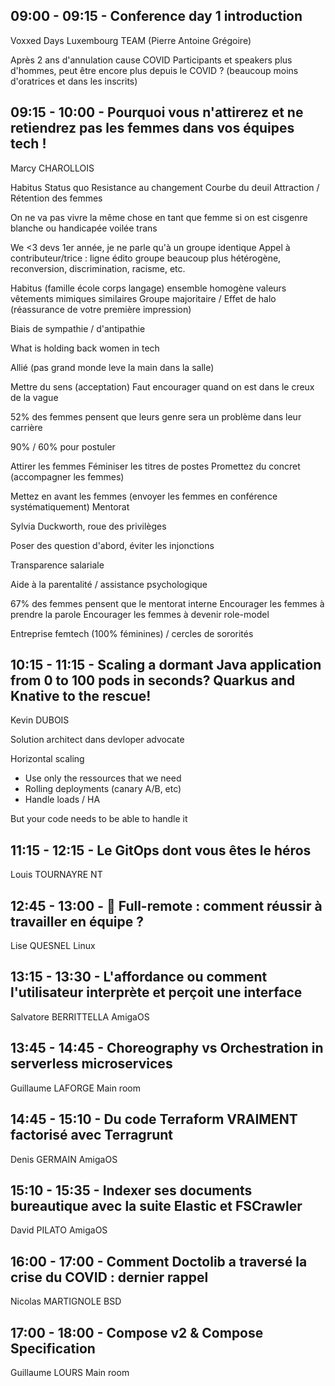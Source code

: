 ## 09:00 - 09:15 - Conference day 1 introduction

Voxxed Days Luxembourg TEAM (Pierre Antoine Grégoire)

Après 2 ans d'annulation cause COVID
Participants et speakers plus d'hommes, peut être encore plus depuis le COVID ? (beaucoup moins d'oratrices et dans les inscrits)

## 09:15 - 10:00 - Pourquoi vous n'attirerez et ne retiendrez pas les femmes dans vos équipes tech !

Marcy CHAROLLOIS

Habitus
Status quo
Resistance au changement
Courbe du deuil
Attraction / Rétention des femmes

On ne va pas vivre la même chose en tant que femme si on est cisgenre blanche ou handicapée voilée trans

We <3 devs
1er année, je ne parle qu'à un groupe identique
Appel à contributeur/trice : ligne édito groupe beaucoup plus hétérogène, reconversion, discrimination, racisme, etc.

Habitus (famille école corps langage) ensemble homogène valeurs vêtements mimiques similaires
Groupe majoritaire / Effet de halo (réassurance de votre première impression)

Biais de sympathie / d'antipathie

What is holding back women in tech

Allié (pas grand monde leve la main dans la salle)

Mettre du sens (acceptation)
Faut encourager quand on est dans le creux de la vague

52% des femmes pensent que leurs genre sera un problème dans leur carrière

90% / 60% pour postuler

Attirer les femmes
Féminiser les titres de postes 
Promettez du concret (accompagner les femmes)

Mettez en avant les femmes (envoyer les femmes en conférence systématiquement)
Mentorat

Sylvia Duckworth, roue des privilèges

Poser des question d'abord, éviter les injonctions

Transparence salariale

Aide à la parentalité / assistance psychologique

67% des femmes pensent que le mentorat interne
Encourager les femmes à prendre la parole
Encourager les femmes à devenir role-model

Entreprise femtech (100% féminines) / cercles de sororités

## 10:15 - 11:15 - Scaling a dormant Java application from 0 to 100 pods in seconds? Quarkus and Knative to the rescue!
Kevin DUBOIS

Solution architect dans devloper advocate

Horizontal scaling
* Use only the ressources that we need
* Rolling deployments (canary A/B, etc)
* Handle loads / HA

But your code needs to be able to handle it


## 11:15 - 12:15 - Le GitOps dont vous êtes le héros
Louis TOURNAYRE
NT

## 12:45 - 13:00 - 🏡 Full-remote : comment réussir à travailler en équipe ?
Lise QUESNEL
Linux

## 13:15 - 13:30 - L'affordance ou comment l'utilisateur interprète et perçoit une interface
Salvatore BERRITTELLA
AmigaOS

## 13:45 - 14:45 - Choreography vs Orchestration in serverless microservices
Guillaume LAFORGE
Main room

## 14:45 - 15:10 - Du code Terraform VRAIMENT factorisé avec Terragrunt
Denis GERMAIN
AmigaOS

## 15:10 - 15:35 - Indexer ses documents bureautique avec la suite Elastic et FSCrawler
David PILATO
AmigaOS

## 16:00 - 17:00 - Comment Doctolib a traversé la crise du COVID : dernier rappel
Nicolas MARTIGNOLE
BSD

## 17:00 - 18:00 - Compose v2 & Compose Specification
Guillaume LOURS
Main room


